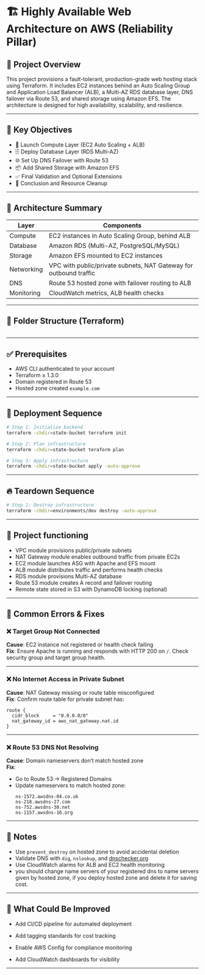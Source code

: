 
# 🏗️ Highly Available Web Architecture on AWS (Reliability Pillar)

## 📌 Project Overview

This project provisions a fault-tolerant, production-grade web hosting stack using Terraform. It includes EC2 instances behind an Auto Scaling Group and Application Load Balancer (ALB), a Multi-AZ RDS database layer, DNS failover via Route 53, and shared storage using Amazon EFS. The architecture is designed for high availability, scalability, and resilience.

---

## 🎯 Key Objectives

- 🚀 Launch Compute Layer (EC2 Auto Scaling + ALB)
- 🗄️ Deploy Database Layer (RDS Multi-AZ)
- 🌐 Set Up DNS Failover with Route 53
- 📦 Add Shared Storage with Amazon EFS
- ✅ Final Validation and Optional Extensions
- 🧹 Conclusion and Resource Cleanup

---

## 🧱 Architecture Summary

| Layer             | Components                                                                 |
|------------------|------------------------------------------------------------------------------|
| Compute           | EC2 instances in Auto Scaling Group, behind ALB                            |
| Database          | Amazon RDS (Multi-AZ, PostgreSQL/MySQL)                                    |
| Storage           | Amazon EFS mounted to EC2 instances                                         |
| Networking        | VPC with public/private subnets, NAT Gateway for outbound traffic           |
| DNS               | Route 53 hosted zone with failover routing to ALB                          |
| Monitoring        | CloudWatch metrics, ALB health checks                                       |

---

## 📁 Folder Structure (Terraform)

```

```

---

## ✅ Prerequisites

- AWS CLI authenticated to your account
- Terraform ≥ 1.3.0
- Domain registered in Route 53
- Hosted zone created `example.com`

---

## 🚀 Deployment Sequence

```bash
# Step 1: Initialize backend
terraform -chdir=state-bucket terraform init

# Step 2: Plan infrastructure
terraform -chdir=state-bucket teraform plan

# Step 3: Apply infrastructure
terraform -chdir=state-bucket apply -auto-approve
```

---

## 🔥 Teardown Sequence

```bash
# Step 1: Destroy infrastructure
terraform -chdir=environments/dev destroy -auto-approve
```

---

## 🧠 Project functioning 

- VPC module provisions public/private subnets
- NAT Gateway module enables outbound traffic from private EC2s
- EC2 module launches ASG with Apache and EFS mount
- ALB module distributes traffic and performs health checks
- RDS module provisions Multi-AZ database
- Route 53 module creates A record and failover routing
- Remote state stored in S3 with DynamoDB locking (optional)

---

## 🧩 Common Errors & Fixes

### ❌ Target Group Not Connected
**Cause**: EC2 instance not registered or health check failing  
**Fix**: Ensure Apache is running and responds with HTTP 200 on `/`. Check security group and target group health.

---

### ❌ No Internet Access in Private Subnet
**Cause**: NAT Gateway missing or route table misconfigured  
**Fix**: Confirm route table for private subnet has:
```hcl
route {
  cidr_block     = "0.0.0.0/0"
  nat_gateway_id = aws_nat_gateway.nat.id
}
```

---

### ❌ Route 53 DNS Not Resolving
**Cause**: Domain nameservers don’t match hosted zone  
**Fix**:
- Go to Route 53 → Registered Domains
- Update nameservers to match hosted zone:
  ```
  ns-1572.awsdns-04.co.uk
  ns-218.awsdns-27.com
  ns-752.awsdns-30.net
  ns-1157.awsdns-16.org
  ```

---

## 🧠 Notes

- Use `prevent_destroy` on hosted zone to avoid accidental deletion
- Validate DNS with `dig`, `nslookup`, and [dnschecker.org](https://dnschecker.org)
- Use CloudWatch alarms for ALB and EC2 health monitoring
- you should change name servers of your registered dns to name servers given by hosted zone, if you deploy hosted zone and delete it for saving cost.
---

## 🔧 What Could Be Improved

- Add CI/CD pipeline for automated deployment

- Add tagging standards for cost tracking
- Enable AWS Config for compliance monitoring
- Add CloudWatch dashboards for visibility

---

